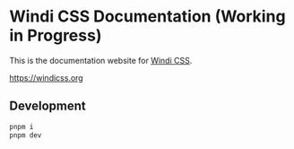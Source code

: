[windi css]: https://github.com/windicss/windicss

# Windi CSS Documentation (Working in Progress)

This is the documentation website for [Windi CSS].

https://windicss.org

## Development

```bash
pnpm i
pnpm dev
```
